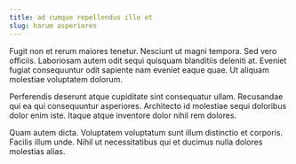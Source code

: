```yaml
---
title: ad cumque repellendus illo et
slug: harum asperiores
---
```


Fugit non et rerum maiores tenetur. Nesciunt ut magni tempora. Sed vero officiis. Laboriosam autem odit sequi quisquam blanditiis deleniti at. Eveniet fugiat consequuntur odit sapiente nam eveniet eaque quae. Ut aliquam molestiae voluptatem dolorum.

Perferendis deserunt atque cupiditate sint consequatur ullam. Recusandae qui ea qui consequuntur asperiores. Architecto id molestiae sequi doloribus dolor enim iste. Itaque atque inventore dolor nihil rem dolores.

Quam autem dicta. Voluptatem voluptatum sunt illum distinctio et corporis. Facilis illum unde. Nihil ut necessitatibus qui et ducimus nulla dolores molestias alias.
